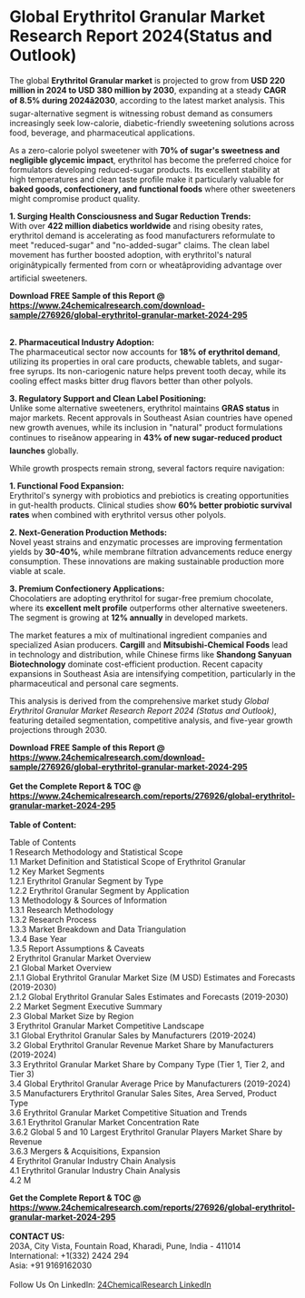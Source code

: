 <h1>Global Erythritol Granular Market Research Report 2024(Status and Outlook)</h1><p>The global <strong>Erythritol Granular market</strong> is projected to grow from <strong>USD 220 million in 2024 to USD 380 million by 2030</strong>, expanding at a steady <strong>CAGR of 8.5% during 2024â2030</strong>, according to the latest market analysis. This sugar-alternative segment is witnessing robust demand as consumers increasingly seek low-calorie, diabetic-friendly sweetening solutions across food, beverage, and pharmaceutical applications.</p><p>As a zero-calorie polyol sweetener with <strong>70% of sugar's sweetness and negligible glycemic impact</strong>, erythritol has become the preferred choice for formulators developing reduced-sugar products. Its excellent stability at high temperatures and clean taste profile make it particularly valuable for <strong>baked goods, confectionery, and functional foods</strong> where other sweeteners might compromise product quality.</p><p><strong>1. Surging Health Consciousness and Sugar Reduction Trends:</strong><br>
With over <strong>422 million diabetics worldwide</strong> and rising obesity rates, erythritol demand is accelerating as food manufacturers reformulate to meet "reduced-sugar" and "no-added-sugar" claims. The clean label movement has further boosted adoption, with erythritol's natural originâtypically fermented from corn or wheatâproviding advantage over artificial sweeteners.</p><div><b>Download FREE Sample of this Report @ 
            <a href="https://www.24chemicalresearch.com/download-sample/276926/global-erythritol-granular-market-2024-295">
            https://www.24chemicalresearch.com/download-sample/276926/global-erythritol-granular-market-2024-295</a></b></div><br><p><strong>2. Pharmaceutical Industry Adoption:</strong><br>
The pharmaceutical sector now accounts for <strong>18% of erythritol demand</strong>, utilizing its properties in oral care products, chewable tablets, and sugar-free syrups. Its non-cariogenic nature helps prevent tooth decay, while its cooling effect masks bitter drug flavors better than other polyols.</p><p><strong>3. Regulatory Support and Clean Label Positioning:</strong><br>
Unlike some alternative sweeteners, erythritol maintains <strong>GRAS status</strong> in major markets. Recent approvals in Southeast Asian countries have opened new growth avenues, while its inclusion in "natural" product formulations continues to riseânow appearing in <strong>43% of new sugar-reduced product launches</strong> globally.</p><p>While growth prospects remain strong, several factors require navigation:</p><p><strong>1. Functional Food Expansion:</strong><br>
Erythritol's synergy with probiotics and prebiotics is creating opportunities in gut-health products. Clinical studies show <strong>60% better probiotic survival rates</strong> when combined with erythritol versus other polyols.</p><p><strong>2. Next-Generation Production Methods:</strong><br>
Novel yeast strains and enzymatic processes are improving fermentation yields by <strong>30-40%</strong>, while membrane filtration advancements reduce energy consumption. These innovations are making sustainable production more viable at scale.</p><p><strong>3. Premium Confectionery Applications:</strong><br>
Chocolatiers are adopting erythritol for sugar-free premium chocolate, where its <strong>excellent melt profile</strong> outperforms other alternative sweeteners. The segment is growing at <strong>12% annually</strong> in developed markets.</p><p>The market features a mix of multinational ingredient companies and specialized Asian producers. <strong>Cargill</strong> and <strong>Mitsubishi-Chemical Foods</strong> lead in technology and distribution, while Chinese firms like <strong>Shandong Sanyuan Biotechnology</strong> dominate cost-efficient production. Recent capacity expansions in Southeast Asia are intensifying competition, particularly in the pharmaceutical and personal care segments.</p><p>This analysis is derived from the comprehensive market study <em>Global Erythritol Granular Market Research Report 2024 (Status and Outlook)</em>, featuring detailed segmentation, competitive analysis, and five-year growth projections through 2030.</p><div><b>Download FREE Sample of this Report @ 
            <a href="https://www.24chemicalresearch.com/download-sample/276926/global-erythritol-granular-market-2024-295">
            https://www.24chemicalresearch.com/download-sample/276926/global-erythritol-granular-market-2024-295</a></b></div><br><div><b>Get the Complete Report & TOC @ 
            <a href="https://www.24chemicalresearch.com/reports/276926/global-erythritol-granular-market-2024-295">
            https://www.24chemicalresearch.com/reports/276926/global-erythritol-granular-market-2024-295</a></b></div><br>
            <b>Table of Content:</b><p>Table of Contents<br />
1 Research Methodology and Statistical Scope<br />
1.1 Market Definition and Statistical Scope of Erythritol Granular<br />
1.2 Key Market Segments<br />
1.2.1 Erythritol Granular Segment by Type<br />
1.2.2 Erythritol Granular Segment by Application<br />
1.3 Methodology & Sources of Information<br />
1.3.1 Research Methodology<br />
1.3.2 Research Process<br />
1.3.3 Market Breakdown and Data Triangulation<br />
1.3.4 Base Year<br />
1.3.5 Report Assumptions & Caveats<br />
2 Erythritol Granular Market Overview<br />
2.1 Global Market Overview<br />
2.1.1 Global Erythritol Granular Market Size (M USD) Estimates and Forecasts (2019-2030)<br />
2.1.2 Global Erythritol Granular Sales Estimates and Forecasts (2019-2030)<br />
2.2 Market Segment Executive Summary<br />
2.3 Global Market Size by Region<br />
3 Erythritol Granular Market Competitive Landscape<br />
3.1 Global Erythritol Granular Sales by Manufacturers (2019-2024)<br />
3.2 Global Erythritol Granular Revenue Market Share by Manufacturers (2019-2024)<br />
3.3 Erythritol Granular Market Share by Company Type (Tier 1, Tier 2, and Tier 3)<br />
3.4 Global Erythritol Granular Average Price by Manufacturers (2019-2024)<br />
3.5 Manufacturers Erythritol Granular Sales Sites, Area Served, Product Type<br />
3.6 Erythritol Granular Market Competitive Situation and Trends<br />
3.6.1 Erythritol Granular Market Concentration Rate<br />
3.6.2 Global 5 and 10 Largest Erythritol Granular Players Market Share by Revenue<br />
3.6.3 Mergers & Acquisitions, Expansion<br />
4 Erythritol Granular Industry Chain Analysis<br />
4.1 Erythritol Granular Industry Chain Analysis<br />
4.2 M</p><div><b>Get the Complete Report & TOC @ 
            <a href="https://www.24chemicalresearch.com/reports/276926/global-erythritol-granular-market-2024-295">
            https://www.24chemicalresearch.com/reports/276926/global-erythritol-granular-market-2024-295</a></b></div><br><b>CONTACT US:</b><br>
            203A, City Vista, Fountain Road, Kharadi, Pune, India - 411014<br>
            International: +1(332) 2424 294<br>
            Asia: +91 9169162030 <br><br>
            Follow Us On LinkedIn: <a href="https://www.linkedin.com/company/24chemicalresearch/">24ChemicalResearch LinkedIn</a>